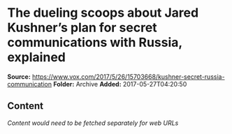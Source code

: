 # The dueling scoops about Jared Kushner’s plan for secret communications with Russia, explained

**Source:** https://www.vox.com/2017/5/26/15703668/kushner-secret-russia-communication
**Folder:** Archive
**Added:** 2017-05-27T04:20:50




## Content
*Content would need to be fetched separately for web URLs*
